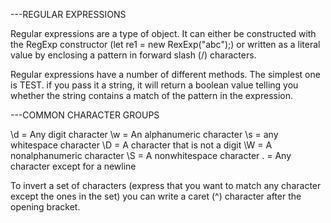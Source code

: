 ---REGULAR EXPRESSIONS

Regular expressions are a type of object. It can either be constructed with the RegExp constructor (let re1 = new RexExp("abc");) or written as a literal value by enclosing a pattern in forward slash (/) characters.

Regular expressions have a number of different methods. The simplest one is TEST. if you pass it a string, it will return a boolean value telling you whether the string contains a match of the pattern in the expression.

---COMMON CHARACTER GROUPS

\d = Any digit character
\w = An alphanumeric character
\s = any whitespace character
\D = A character that is not a digit
\W = A nonalphanumeric character
\S = A nonwhitespace character
.  = Any character except for a newline

To invert a set of characters (express that you want to match any character except the ones in the set) you can write a caret (^) character after the opening bracket.